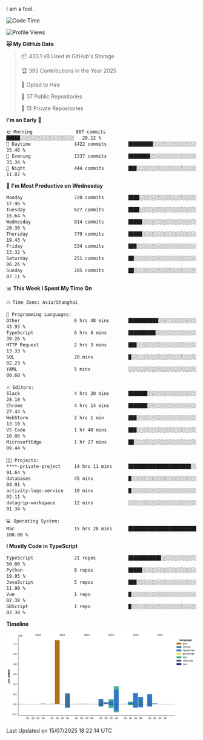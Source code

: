 I am a fool.

<!--START_SECTION:waka-->
![Code Time](http://img.shields.io/badge/Code%20Time-3%2C295%20hrs%2043%20mins-blue)

![Profile Views](http://img.shields.io/badge/Profile%20Views-2-blue)

**🐱 My GitHub Data** 

> 📦 433.1 kB Used in GitHub's Storage 
 > 
> 🏆 395 Contributions in the Year 2025
 > 
> 💼 Opted to Hire
 > 
> 📜 37 Public Repositories 
 > 
> 🔑 13 Private Repositories 
 > 
**I'm an Early 🐤** 

```text
🌞 Morning                807 commits         █████░░░░░░░░░░░░░░░░░░░░   20.12 % 
🌆 Daytime                1422 commits        █████████░░░░░░░░░░░░░░░░   35.46 % 
🌃 Evening                1337 commits        ████████░░░░░░░░░░░░░░░░░   33.34 % 
🌙 Night                  444 commits         ███░░░░░░░░░░░░░░░░░░░░░░   11.07 % 
```
📅 **I'm Most Productive on Wednesday** 

```text
Monday                   720 commits         ████░░░░░░░░░░░░░░░░░░░░░   17.96 % 
Tuesday                  627 commits         ████░░░░░░░░░░░░░░░░░░░░░   15.64 % 
Wednesday                814 commits         █████░░░░░░░░░░░░░░░░░░░░   20.30 % 
Thursday                 779 commits         █████░░░░░░░░░░░░░░░░░░░░   19.43 % 
Friday                   534 commits         ███░░░░░░░░░░░░░░░░░░░░░░   13.32 % 
Saturday                 251 commits         ██░░░░░░░░░░░░░░░░░░░░░░░   06.26 % 
Sunday                   285 commits         ██░░░░░░░░░░░░░░░░░░░░░░░   07.11 % 
```


📊 **This Week I Spent My Time On** 

```text
🕑︎ Time Zone: Asia/Shanghai

💬 Programming Languages: 
Other                    6 hrs 48 mins       ███████████░░░░░░░░░░░░░░   43.93 % 
TypeScript               6 hrs 4 mins        ██████████░░░░░░░░░░░░░░░   39.26 % 
HTTP Request             2 hrs 3 mins        ███░░░░░░░░░░░░░░░░░░░░░░   13.33 % 
SQL                      20 mins             █░░░░░░░░░░░░░░░░░░░░░░░░   02.23 % 
YAML                     5 mins              ░░░░░░░░░░░░░░░░░░░░░░░░░   00.60 % 

🔥 Editors: 
Slack                    4 hrs 20 mins       ███████░░░░░░░░░░░░░░░░░░   28.10 % 
Chrome                   4 hrs 14 mins       ███████░░░░░░░░░░░░░░░░░░   27.44 % 
WebStorm                 2 hrs 1 min         ███░░░░░░░░░░░░░░░░░░░░░░   13.10 % 
VS Code                  1 hr 40 mins        ███░░░░░░░░░░░░░░░░░░░░░░   10.86 % 
MicrosoftEdge            1 hr 27 mins        ██░░░░░░░░░░░░░░░░░░░░░░░   09.44 % 

🐱‍💻 Projects: 
****-private-project     14 hrs 11 mins      ███████████████████████░░   91.64 % 
databases                45 mins             █░░░░░░░░░░░░░░░░░░░░░░░░   04.91 % 
activity-logs-service    19 mins             █░░░░░░░░░░░░░░░░░░░░░░░░   02.11 % 
datagrip-workspace       12 mins             ░░░░░░░░░░░░░░░░░░░░░░░░░   01.34 % 

💻 Operating System: 
Mac                      15 hrs 28 mins      █████████████████████████   100.00 % 
```

**I Mostly Code in TypeScript** 

```text
TypeScript               21 repos            ████████████░░░░░░░░░░░░░   50.00 % 
Python                   8 repos             █████░░░░░░░░░░░░░░░░░░░░   19.05 % 
JavaScript               5 repos             ███░░░░░░░░░░░░░░░░░░░░░░   11.90 % 
Vue                      1 repo              █░░░░░░░░░░░░░░░░░░░░░░░░   02.38 % 
GDScript                 1 repo              █░░░░░░░░░░░░░░░░░░░░░░░░   02.38 % 
```



**Timeline**

![Lines of Code chart](https://raw.githubusercontent.com/VeejaLiu/VeejaLiu/master/assets/bar_graph.png)


 Last Updated on 15/07/2025 18:22:14 UTC
<!--END_SECTION:waka-->
